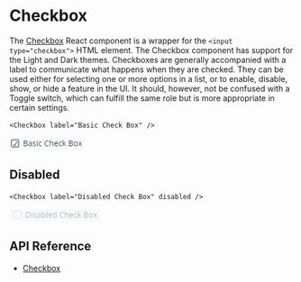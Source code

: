# Checkbox

The  [Checkbox]($ui-core) React component is a wrapper for the `<input type="checkbox">` HTML element.
The Checkbox component has support for the Light and Dark themes.
Checkboxes are generally accompanied with a label to communicate what happens when they are checked. They can be used either for selecting one or more options in a list, or to enable, disable, show, or hide a feature in the UI. It should, however, not be confused with a Toggle switch, which can fulfill the same role but is more appropriate in certain settings.

```tsx
<Checkbox label="Basic Check Box" />
```

![checkbox](./images/Checkbox.png "Checkbox")

## Disabled

```tsx
<Checkbox label="Disabled Check Box" disabled />
```

![checkbox disabled](./images/CheckboxDisabled.png "Disabled Checkbox")

## API Reference

* [Checkbox]($ui-core:Checkbox)
